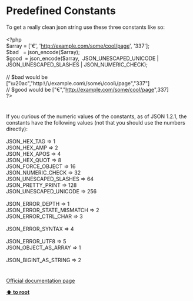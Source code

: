 # Predefined Constants




<div class="phpcode"><span class="html">
To get a really clean json string use these three constants like so:<br><br><span class="default">&lt;?php<br>$array </span><span class="keyword">= [</span><span class="string">&apos;&#x20AC;&apos;</span><span class="keyword">, </span><span class="string">&apos;<a href="http://example.com/some/cool/page" rel="nofollow" target="_blank">http://example.com/some/cool/page</a>&apos;</span><span class="keyword">, </span><span class="string">&apos;337&apos;</span><span class="keyword">];<br></span><span class="default">$bad&#xA0;&#xA0; </span><span class="keyword">= </span><span class="default">json_encode</span><span class="keyword">(</span><span class="default">$array</span><span class="keyword">); <br></span><span class="default">$good&#xA0; </span><span class="keyword">= </span><span class="default">json_encode</span><span class="keyword">(</span><span class="default">$array</span><span class="keyword">,&#xA0; </span><span class="default">JSON_UNESCAPED_UNICODE </span><span class="keyword">| </span><span class="default">JSON_UNESCAPED_SLASHES </span><span class="keyword">| </span><span class="default">JSON_NUMERIC_CHECK</span><span class="keyword">);<br><br></span><span class="comment">// $bad would be&#xA0; [&quot;\u20ac&quot;,&quot;http:\/\/example.com\/some\/cool\/page&quot;,&quot;337&quot;]<br>// $good would be [&quot;&#x20AC;&quot;,&quot;<a href="http://example.com/some/cool/page" rel="nofollow" target="_blank">http://example.com/some/cool/page</a>&quot;,337]<br></span><span class="default">?&gt;</span>
</span>
</div>
  

#


<div class="phpcode"><span class="html">
If you curious of the numeric values of the constants, as of JSON 1.2.1, the constants have the following values (not that you should use the numbers directly):<br><br>JSON_HEX_TAG =&gt; 1<br>JSON_HEX_AMP =&gt; 2<br>JSON_HEX_APOS =&gt; 4<br>JSON_HEX_QUOT =&gt; 8<br>JSON_FORCE_OBJECT =&gt; 16<br>JSON_NUMERIC_CHECK =&gt; 32<br>JSON_UNESCAPED_SLASHES =&gt; 64<br>JSON_PRETTY_PRINT =&gt; 128<br>JSON_UNESCAPED_UNICODE =&gt; 256<br><br>JSON_ERROR_DEPTH =&gt; 1<br>JSON_ERROR_STATE_MISMATCH =&gt; 2<br>JSON_ERROR_CTRL_CHAR =&gt; 3<br><br>JSON_ERROR_SYNTAX =&gt; 4<br><br>JSON_ERROR_UTF8 =&gt; 5<br>JSON_OBJECT_AS_ARRAY =&gt; 1<br><br>JSON_BIGINT_AS_STRING =&gt; 2</span>
</div>
  

#

[Official documentation page](https://www.php.net/manual/en/json.constants.php)

**[⬆ to root](/)**